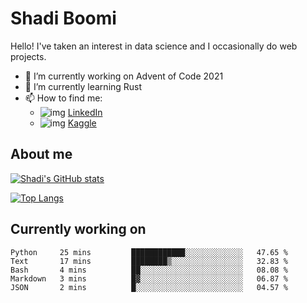 # Shadi Boomi

Hello! I've taken an interest in data science and I occasionally do web projects.

- 🔭 I’m currently working on Advent of Code 2021
- 🌱 I’m currently learning Rust
- 📫 How to find me: 
  - ![img](https://www.linkedin.com/favicon.ico) [LinkedIn](https://www.linkedin.com/in/shadiboomi/)
  - ![img](https://www.kaggle.com/static/images/favicon.ico) [Kaggle](https://www.kaggle.com/sboomi)

##  About me

[![Shadi's GitHub stats](https://github-readme-stats.vercel.app/api?username=sboomi&show_icons=true&theme=radical)](https://github.com/anuraghazra/github-readme-stats)

[![Top Langs](https://github-readme-stats.vercel.app/api/top-langs/?username=sboomi&layout=compact&theme=default)](https://github.com/anuraghazra/github-readme-stats)

## Currently working on

<!--START_SECTION:waka-->
```text
Python     25 mins         ████████████░░░░░░░░░░░░░   47.65 % 
Text       17 mins         ████████▒░░░░░░░░░░░░░░░░   32.83 % 
Bash       4 mins          ██░░░░░░░░░░░░░░░░░░░░░░░   08.08 % 
Markdown   3 mins          █▓░░░░░░░░░░░░░░░░░░░░░░░   06.87 % 
JSON       2 mins          █░░░░░░░░░░░░░░░░░░░░░░░░   04.57 % 
```
<!--END_SECTION:waka-->
